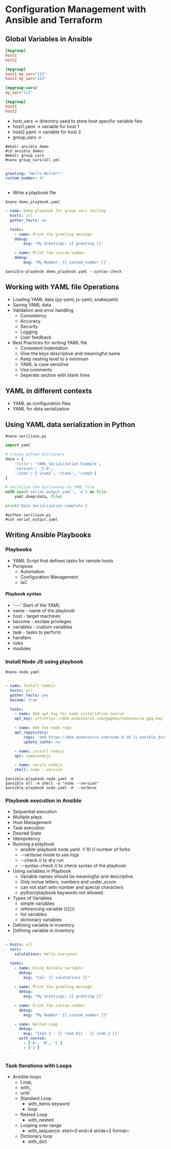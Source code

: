 # Configuration Management with Ansible and Terraform

## Global Variables in Ansible
``` INI
[mygroup]
host1
host2

[mygroup]
host1 my_var="123"
host2 my_var="123"
```
``` INI
[mygroup:vars]
my_var="123"

[mygroup]
host1
host2
```
- host_vars -> directory used to store host specific variable fies
- host1.yaml -> variable for host 1
- host2.yaml -> variable for host 2
- group_vars ->
```script
#mkdir ansible_demo
#cd ansible_demo/
#mkdir group_vars
#nano group_vars/all.yml
```
```YAML
---
greeting: "Hello World!!"
custom_number: 47
...
```

- Write a playbook file
```script
$nano demo_playbook.yaml
```
``` YAML
- name: Demo playbook for group vars testing
  hosts: all
  gather_facts: no

  tasks:
	- name: Print the greeting message
  	debug:
    	msg: "My Greetings: {{ greeting }}"

	- name: Print the custom number
  	debug:
    	msg: "My Number: {{ custom_number }}"
```        
``` script
$ansible-playbook demo_playbook.yaml --syntax-check
```


## Working with YAML file Operations
- Loading YAML data (py-yaml, js-yaml, snakeyaml)
- Saving YAML data
- Validation and error handling
  - Consistency
  - Accuracy
  - Security
  - Logging
  - User feedback
- Best Practices for writing YAML file
  - Consistent Indentation
  - Give the keys descriptive and meaningful name
  - Keep nesting level to a minimum
  - YAML is case sensitive
  - Use comments
  - Seperate section with blank lines

## YAML in different contexts
- YAML as configuration files
- YAML for data serialization

## Using YAML data serialization in Python
``` script
#nano seriliaze.py
```
```py
import yaml

# Create python dictionary
data = {
	'title': 'YAML Serialization Example',
	'version': '1.0',
	'items': ['item1', 'item2', 'item3']
}

# Serialize the dictionary to YAML file
with open('serial_output.yaml', 'w') as file:
	yaml.dump(data, file)

print('Data Serialization complete')
```
``` script
#python seriliaze.py
#cat serial_output.yaml
```
## Writing Ansible Playbooks
### Playbooks
 - YAML Script that defines tasks for remote hosts
 - Purspose
    - Automation
    - Configuration Management
    - IaC
#### Playbook syntax
 - '---' Start of the YAML
 - name - name of the playbook
 - host - target machines
 - become - esclate privileges
 - variables - custom variables
 - task - tasks to perform
 - handlers
 - roles
 - modules
 
### Install Node JS using playbook
``` script
#nano node.yaml
```
```YAML
 ---
- name: Install nodejs
  hosts: all
  gather_facts: yes
  become: true

  tasks:
	- name: Add apt key for node installation source
  	apt_key: url=https://deb.nodesource.com/gpgkey/nodesource.gpg.key

	- name: Add the node repo
  	apt_repository:
    	repo: 'deb https://deb.nodesource.com/node_0.10 {{ ansible_distribution_release }} main'
    	update_cache: no

	- name: install nodejs
  	apt: name=nodejs

	- name: verify nodejs
  	shell: node --version
```    
``` script
$ansible-playbook node.yaml -K	 
$ansible all -m shell -a "node --version"
$ansible-playbook node.yaml -K --verbose
```

### Playbook execution in Ansible
- Sequential execution
- Multiple plays
- Host Management
- Task execution
- Desired State
- Idempotency
- Running a playbook
   - ansible-playbook node.yaml -f 10 // number of forks
   - --verbose mode to see logs
   - --check // to dry run
   - --syntax-check // to check syntax of the playbook
- Using variables in Playbook
  - Variable names should be meaningful and descriptive
  - Only inclue letters, numbers and under_score
  - can not start witn number and special characters
  - python/playbook keywords not allowed
- Types of Variables
  - simple variables
  - referencing variable ({{}})
  - list variables
  - dictionary variables
- Defining variable in inventory  
- Defining variable in inventory  
```YAML
---
- hosts: all
  vars:
    salutations: Hello everyone!

  tasks:
    - name: Using Ansible variable
      debug:
        msg: "Sal: {{ salutations }}"
    
    - name: Print the greeting message
      debug:
        msg: "My Greetings: {{ greeting }}"

    - name: Print the custom number
      debug:
        msg: "My Number: {{ custom_number }}"

    - name: Nested Loop
      debug:
        msg: "Item 1 : {{ item.0}} - {{ item.1 }}"
      with_nested:
        - ['A', 'B', 'C']   
        - ['1']
...
```        
### Task Iterations with Loops
- Ansible loops
  - Loop,
  - with_<lookup>
  - until
  - Standard Loop
	- with_items keyword
	- loop
  - Nested Loop
	- with_nested
  - Looping over range
	- with_sequence: start=0 end=4
  	stride=2 format=
  - Dictionary loop
 	- with_dict





